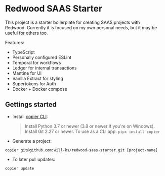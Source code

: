# Redwood SAAS Starter

This project is a starter boilerplate for creating SAAS projects with Redwood. Currently it is focused on my own personal needs, but it may be useful for others too.

Features:
- TypeScript
- Personally configured ESLint
- Temporal for workflows
- Ledger for internal transactions
- Mantine for UI
- Vanilla Extract for styling
- Supertokens for Auth
- Docker + Docker compose

## Gettings started

- Install [copier CLI](https://copier.readthedocs.io/en/stable/):

  > Install Python 3.7 or newer (3.8 or newer if you're on Windows).
  > Install Git 2.27 or newer.
  > To use as a CLI app: `pipx install copier`

- Generate a project:

```
copier git@github.com:will-ks/redwood-saas-starter.git [project-name]
```

- To later pull updates:

```
copier update
```

